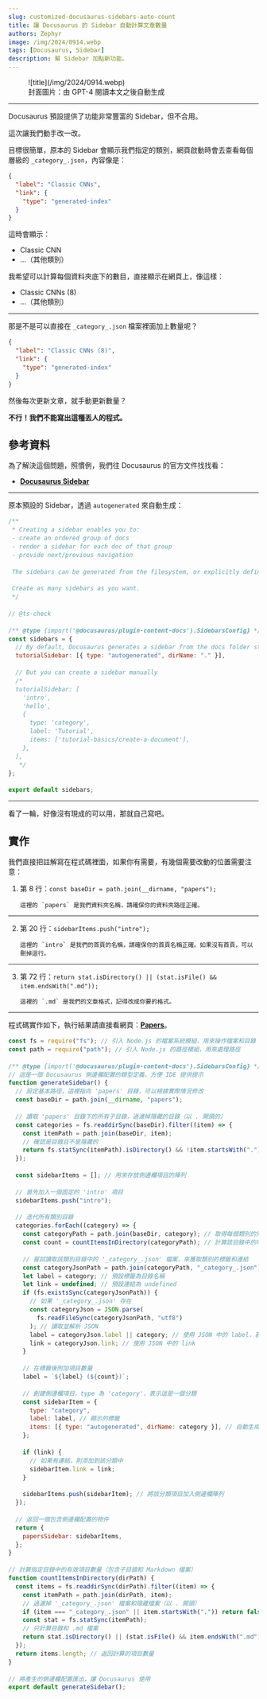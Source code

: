 ```yaml
---
slug: customized-docusaurus-sidebars-auto-count
title: 讓 Docusaurus 的 Sidebar 自動計算文章數量
authors: Zephyr
image: /img/2024/0914.webp
tags: [Docusaurus, Sidebar]
description: 幫 Sidebar 加點新功能。
---
```


<figure>
![title](/img/2024/0914.webp)
<figcaption>封面圖片：由 GPT-4 閱讀本文之後自動生成</figcaption>
</figure>

---

Docusaurus 預設提供了功能非常豐富的 Sidebar，但不合用。

這次讓我們動手改一改。

<!-- truncate -->

目標很簡單，原本的 Sidebar 會顯示我們指定的類別，網頁啟動時會去查看每個層級的 `_category_.json`，內容像是：

```json
{
  "label": "Classic CNNs",
  "link": {
    "type": "generated-index"
  }
}
```

這時會顯示：

- Classic CNN
- ...（其他類別）

我希望可以計算每個資料夾底下的數目，直接顯示在網頁上，像這樣：

- Classic CNNs (8)
- ...（其他類別）

---

那是不是可以直接在 `_category_.json` 檔案裡面加上數量呢？

```json
{
  "label": "Classic CNNs (8)",
  "link": {
    "type": "generated-index"
  }
}
```

然後每次更新文章，就手動更新數量？

**不行！我們不能寫出這種丟人的程式。**

## 參考資料

為了解決這個問題，照慣例，我們往 Docusaurus 的官方文件找找看：

- [**Docusaurus Sidebar**](https://docusaurus.io/docs/sidebar)

---

原本預設的 Sidebar，透過 `autogenerated` 來自動生成：

```jsx
/**
 * Creating a sidebar enables you to:
 - create an ordered group of docs
 - render a sidebar for each doc of that group
 - provide next/previous navigation

 The sidebars can be generated from the filesystem, or explicitly defined here.

 Create as many sidebars as you want.
 */

// @ts-check

/** @type {import('@docusaurus/plugin-content-docs').SidebarsConfig} */
const sidebars = {
  // By default, Docusaurus generates a sidebar from the docs folder structure
  tutorialSidebar: [{ type: "autogenerated", dirName: "." }],

  // But you can create a sidebar manually
  /*
  tutorialSidebar: [
    'intro',
    'hello',
    {
      type: 'category',
      label: 'Tutorial',
      items: ['tutorial-basics/create-a-document'],
    },
  ],
   */
};

export default sidebars;
```

---

看了一輪，好像沒有現成的可以用，那就自己寫吧。

## 實作

我們直接把註解寫在程式碼裡面，如果你有需要，有幾個需要改動的位置需要注意：

1.  第 8 行：`const baseDir = path.join(__dirname, "papers");`

        這裡的 `papers` 是我們資料夾名稱，請確保你的資料夾路徑正確。

---

2.  第 20 行：`sidebarItems.push("intro");`

        這裡的 `intro` 是我們的首頁的名稱，請確保你的首頁名稱正確。如果沒有首頁，可以刪掉這行。

---

3.  第 72 行：`return stat.isDirectory() || (stat.isFile() && item.endsWith(".md"));`

        這裡的 `.md` 是我們的文章格式，記得改成你要的格式。

---

程式碼實作如下，執行結果請直接看網頁：[**Papers**](/papers/intro)。

```jsx showLineNumbers title="/sidebars.js"
const fs = require("fs"); // 引入 Node.js 的檔案系統模組，用來操作檔案和目錄
const path = require("path"); // 引入 Node.js 的路徑模組，用來處理路徑

/** @type {import('@docusaurus/plugin-content-docs').SidebarsConfig} */
// 這是一個 Docusaurus 側邊欄配置的類型定義，方便 IDE 提供提示
function generateSidebar() {
  // 設定基本路徑，這裡指向 'papers' 目錄，可以根據實際情況修改
  const baseDir = path.join(__dirname, "papers");

  // 讀取 'papers' 目錄下的所有子目錄，過濾掉隱藏的目錄（以 . 開頭的）
  const categories = fs.readdirSync(baseDir).filter((item) => {
    const itemPath = path.join(baseDir, item);
    // 確認是目錄且不是隱藏的
    return fs.statSync(itemPath).isDirectory() && !item.startsWith(".");
  });

  const sidebarItems = []; // 用來存放側邊欄項目的陣列

  // 首先加入一個固定的 'intro' 項目
  sidebarItems.push("intro");

  // 迭代所有類別目錄
  categories.forEach((category) => {
    const categoryPath = path.join(baseDir, category); // 取得每個類別的完整路徑
    const count = countItemsInDirectory(categoryPath); // 計算該目錄中的項目數量

    // 嘗試讀取該類別目錄中的 '_category_.json' 檔案，來獲取類別的標籤和連結
    const categoryJsonPath = path.join(categoryPath, "_category_.json");
    let label = category; // 預設標籤為目錄名稱
    let link = undefined; // 預設連結為 undefined
    if (fs.existsSync(categoryJsonPath)) {
      // 如果 '_category_.json' 存在
      const categoryJson = JSON.parse(
        fs.readFileSync(categoryJsonPath, "utf8")
      ); // 讀取並解析 JSON
      label = categoryJson.label || category; // 使用 JSON 中的 label，若無則使用目錄名稱
      link = categoryJson.link; // 使用 JSON 中的 link
    }

    // 在標籤後附加項目數量
    label = `${label} (${count})`;

    // 創建側邊欄項目，type 為 'category'，表示這是一個分類
    const sidebarItem = {
      type: "category",
      label: label, // 顯示的標籤
      items: [{ type: "autogenerated", dirName: category }], // 自動生成分類下的文件項目
    };

    if (link) {
      // 如果有連結，則添加到該分類中
      sidebarItem.link = link;
    }

    sidebarItems.push(sidebarItem); // 將該分類項目加入側邊欄陣列
  });

  // 返回一個包含側邊欄配置的物件
  return {
    papersSidebar: sidebarItems,
  };
}

// 計算指定目錄中的有效項目數量（包含子目錄和 Markdown 檔案）
function countItemsInDirectory(dirPath) {
  const items = fs.readdirSync(dirPath).filter((item) => {
    const itemPath = path.join(dirPath, item);
    // 過濾掉 '_category_.json' 檔案和隱藏檔案（以 . 開頭）
    if (item === "_category_.json" || item.startsWith(".")) return false;
    const stat = fs.statSync(itemPath);
    // 只計算目錄和 .md 檔案
    return stat.isDirectory() || (stat.isFile() && item.endsWith(".md"));
  });
  return items.length; // 返回計算的項目數量
}

// 將產生的側邊欄配置匯出，讓 Docusaurus 使用
export default generateSidebar();
```
